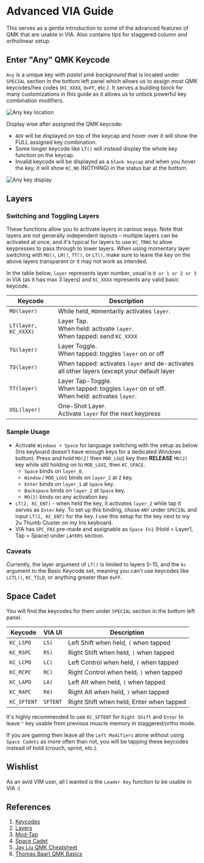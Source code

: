 # Advanced VIA Guide

This serves as a gentle introduction to some of the advanced features of QMK that are usable in VIA. Also contains tips for staggered column and ortholinear setup.

## Enter "Any" QMK Keycode

`Any` is a unique key with *pastel pink background* that is located under `SPECIAL` section in the bottom left panel which allows us to assign most QMK keycodes/hex codes (`KC_XXXX`, `0xFF`, etc.). It serves a building block for many customizations in this guide as it allows us to unlock powerful key combination modifiers.

![Any key location](https://i.imgur.com/8uXDFvl.png)

Display wise after assigned the QMK keycode:

* `ADV` will be displayed on top of the keycap and hover over it will show the FULL assigned key combination.
* Some longer keycode like `LT()` will instead display the whole key function on the keycap.
* Invalid keycode will be displayed as a `blank keycap` and when you hover the key, it will show `KC_NO` (NOTHING) in the status bar at the bottom.

![Any key display](https://i.imgur.com/cfSrRXW.png)

## Layers

### Switching and Toggling Layers

These functions allow you to activate layers in various ways. Note that layers are not generally independent layouts – multiple layers can be activated at once, and it's typical for layers to use `KC_TRNS` to allow keypresses to pass through to lower layers. When using momentary layer switching with `MO()`, `LM()`, `TT()`, or `LT()`, make sure to leave the key on the above layers transparent or it may not work as intended.

In the table below, `layer` represents layer number, usual is `0 or 1 or 2 or 3` in VIA (as it has max 3 layers) and `KC_XXXX` represents any valid basic keycode.

|Keycode             |Description                                                                                         |
|--------------------|----------------------------------------------------------------------------------------------------|
|`MO(layer)`         |While held, `MO`mentarily activates `layer`.                                                        |
|`LT(layer, KC_XXXX)`|Layer Tap. <br/> When held: activate `layer`. <br/> When tapped: send `KC_XXXX`                     |
|`TG(layer)`         |Layer Toggle. <br/> When tapped: toggles `layer` on or off                                          |
|`TO(layer)`         |When tapped: activates `layer` and de-activates all other layers (except your default layer         |
|`TT(layer)`         |Layer Tap-Toggle. <br/> When tapped: toggles `layer` on or off. <br/> When held: activates `layer`. |
|`OSL(layer)`        |One-Shot Layer. <br/> Activate `layer` for the next keypress                                        |

### Sample Usage

* Activate `Windows + Space` for language switching with the setup as below (Iris keyboard doesn't have enough keys for a dedicated Windows button). Press and hold `MO(2)` then `MOD_LGUI` key then **RELEASE** `MO(2)` key while still holding on to `MOD_LGUI`, then `KC_SPACE`.
  * `Space` binds on `layer_0`.
  * `Window` / `MOD_LGUI` binds on `layer_2` at `Z` key.
  * `Enter` binds on `layer_1` at `Space` key.
  * `Backspace` binds on `layer_2` at `Space` key.
  * `MO(2)` binds on any activation key.
* `LT(2, KC_ENT)` - when held the key, it activates `layer_2` while tap it serves as `Enter` key. To set up this binding, chose `ANY` under `SPECIAL` and input `LT(2, KC_ENT)` for the key. I use this setup for the key next to my 2u Thumb Cluster on my Iris keyboard.
* VIA has `SPC_FN1` pre-made and assignable as `Space Fn1` (Hold = Layer1, Tap = Space) under `LAYERS` section.

### Caveats
Currently, the layer argument of `LT()` is limited to layers 0-15, and the `kc` argument to the Basic Keycode set, meaning you can’t use keycodes like `LCTL()`, `KC_TILD`, or anything greater than `0xFF`.

## Space Cadet

You will find the keycodes for them under `SPECIAL` section in the bottom left panel.

|Keycode    |VIA UI  |Description                                |
|-----------|--------|-------------------------------------------|
|`KC_LSPO`  |`LS(`   |Left Shift when held, `(` when tapped      |
|`KC_RSPC`  |`RS)`   |Right Shift when held, `)` when tapped     |
|`KC_LCPO`  |`LC(`   |Left Control when held, `(` when tapped    |
|`KC_RCPC`  |`RC)`   |Right Control when held, `)` when tapped   |
|`KC_LAPO`  |`LA(`   |Left Alt when held, `(` when tapped        |
|`KC_RAPC`  |`RA)`   |Right Alt when held, `)` when tapped       |
|`KC_SFTENT`|`SFTENT`|Right Shift when held, Enter when tapped   |

It's highly recommended to use `KC_SFTENT` for `Right Shift` and `Enter` to leave `"` key usable from previous muscle memory in staggered/ortho mode.

If you are gaming then leave all the `Left Modifiers` alone without using `Space Cadets` as more often than not, you will be tapping these keycodes instead of hold (crouch, sprint, etc.).

## Wishlist

As an avid VIM user, all I wanted is the `Leader Key` function to be usable in VIA :(

## References

1. [Keycodes](https://docs.qmk.fm/#/keycodes)
2. [Layers](https://docs.qmk.fm/#/feature_layers)
3. [Mod-Tap](https://docs.qmk.fm/#/mod_tap)
4. [Space Cadet](https://docs.qmk.fm/#/feature_space_cadet)
5. [Jay Liu QMK Cheatsheet](https://jayliu50.github.io/qmk-cheatsheet/)
6. [Thomas Baart QMK Basics](https://thomasbaart.nl/category/mechanical-keyboards/firmware/qmk/qmk-basics/)
